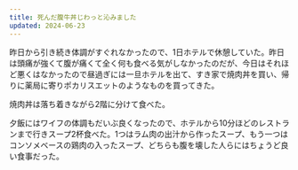 ```yaml
---
title: 死んだ腹牛丼じわっと沁みました
updated: 2024-06-23
---
```


昨日から引き続き体調がすぐれなかったので、1日ホテルで休憩していた。昨日は頭痛が強くて腹が痛くて全く何も食べる気がしなかったのだが、今日はそれほど悪くはなかったので昼過ぎには一旦ホテルを出て、すき家で焼肉丼を買い、帰りに薬局に寄りポカリスエットのようなものを買ってきた。

焼肉丼は落ち着きながら2階に分けて食べた。

夕飯にはワイフの体調もだいぶ良くなったので、ホテルから10分ほどのレストランまで行きスープ2杯食べた。1つはラム肉の出汁から作ったスープ、もう一つはコンソメベースの鶏肉の入ったスープ、どちらも腹を壊した人らにはちょうど良い食事だった。
